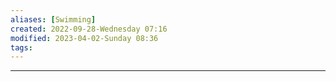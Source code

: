 ```yaml
---
aliases: [Swimming]
created: 2022-09-28-Wednesday 07:16
modified: 2023-04-02-Sunday 08:36
tags: 
---
```


---


